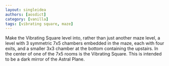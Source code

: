 ```yaml
---
layout: singleidea
authors: [aosdict]
category: [vanilla]
tags: [vibrating square, maze]
---
```

Make the Vibrating Square level into, rather than just another maze level, a level with 3 symmetric 7x5 chambers embedded in the maze, each with four exits, and a smaller 3x3 chamber at the bottom containing the upstairs. In the center of one of the 7x5 rooms is the Vibrating Square. This is intended to be a dark mirror of the Astral Plane.
